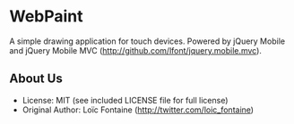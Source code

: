 WebPaint
========
A simple drawing application for touch devices.
Powered by jQuery Mobile and jQuery Mobile MVC (http://github.com/lfont/jquery.mobile.mvc).

About Us
--------
* License:           MIT (see included LICENSE file for full license)
* Original Author:   Loïc Fontaine (http://twitter.com/loic_fontaine)
